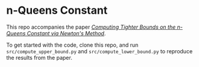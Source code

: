 # n-Queens Constant

This repo accompanies the paper [_Computing Tighter Bounds on the n-Queens Constant via Newton's Method_](https://web.stanford.edu/~boyd/papers/n_queens.html).

To get started with the code, clone this repo, and run `src/compute_upper_bound.py` and `src/compute_lower_bound.py` to reproduce the results from the paper.


